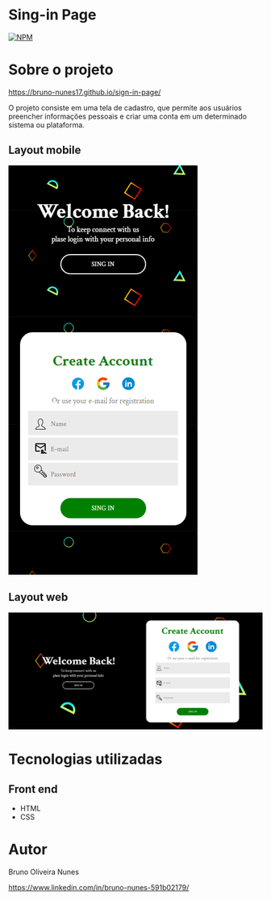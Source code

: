 # Sing-in Page
[![NPM](https://img.shields.io/npm/l/react)](https://github.com/Bruno-Nunes17/sign-in-page/blob/main/LICENSE) 

# Sobre o projeto

https://bruno-nunes17.github.io/sign-in-page/

O projeto consiste em uma tela de cadastro, que permite aos usuários preencher informações pessoais e criar uma conta em um determinado sistema ou plataforma.

## Layout mobile
![Mobile 1](https://raw.githubusercontent.com/Bruno-Nunes17/sign-in-page/main/assets/mobile.png) 
## Layout web
![Web 1](https://raw.githubusercontent.com/Bruno-Nunes17/sign-in-page/main/assets/web.png)


# Tecnologias utilizadas
## Front end
- HTML
- CSS

# Autor

Bruno Oliveira Nunes

https://www.linkedin.com/in/bruno-nunes-591b02179/

